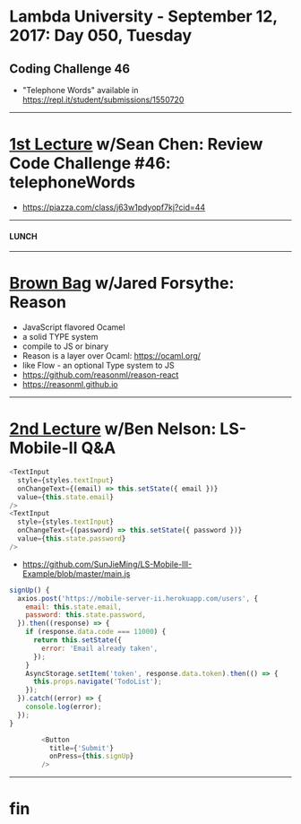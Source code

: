 # Lambda University - September 12, 2017: Day 050, Tuesday
## Coding Challenge 46
- "Telephone Words" available in https://repl.it/student/submissions/1550720
***
# [1st Lecture](https://youtu.be/iI-h7_L7Lnc) w/Sean Chen: Review Code Challenge #46: telephoneWords
- https://piazza.com/class/j63w1pdyopf7kj?cid=44

***
#### LUNCH
***
# [Brown Bag](VIDEO_RECORDED_NOT_POSTED) w/Jared Forsythe: Reason
- JavaScript flavored Ocamel
- a solid TYPE system
- compile to JS or binary
- Reason is a layer over Ocaml: https://ocaml.org/
- like Flow - an optional Type system to JS
- https://github.com/reasonml/reason-react
- https://reasonml.github.io

***
# [2nd Lecture](https://youtu.be/WE4K9E4YuvI) w/Ben Nelson: LS-Mobile-II Q&A
```js
<TextInput
  style={styles.textInput}
  onChangeText={(email) => this.setState({ email })}
  value={this.state.email}
/>
<TextInput
  style={styles.textInput}
  onChangeText={(password) => this.setState({ password })}
  value={this.state.password}
/>
```

- https://github.com/SunJieMing/LS-Mobile-III-Example/blob/master/main.js

```js
signUp() {
  axios.post('https://mobile-server-ii.herokuapp.com/users', {
    email: this.state.email,
    password: this.state.password,
  }).then((response) => {
    if (response.data.code === 11000) {
      return this.setState({
        error: 'Email already taken',
      });
    }
    AsyncStorage.setItem('token', response.data.token).then(() => {
      this.props.navigate('TodoList');
    });
  }).catch((error) => {
    console.log(error);
  });
}
```

```js
        <Button
          title={'Submit'}
          onPress={this.signUp}
        />
```

***
# fin
